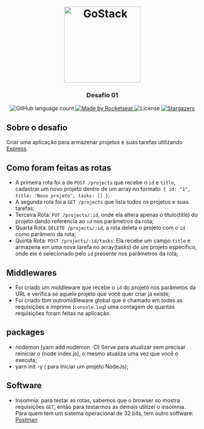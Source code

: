 <h1 align="center">
	<img alt="GoStack" src="https://rocketseat-cdn.s3-sa-east-1.amazonaws.com/bootcamp-header.png" width="200px" />
</h1>

<h3 align="center">
		Desafio 01
</h3>

<p align="center">
  <img alt="GitHub language count" src="https://img.shields.io/github/languages/count/rocketseat/bootcamp-gostack-desafio-01?color=%2304D361">

  <a href="https://rocketseat.com.br">
    <img alt="Made by Rocketseat" src="https://img.shields.io/badge/made%20by-Rocketseat-%2304D361">
  </a>

  <img alt="License" src="https://img.shields.io/badge/license-MIT-%2304D361">

  <a href="https://github.com/Rocketseat/bootcamp-gostack-desafio-01/stargazers">
    <img alt="Stargazers" src="https://img.shields.io/github/stars/rocketseat/bootcamp-gostack-desafio-01?style=social">
  </a>
</p>

## Sobre o desafio

Criar uma aplicação para armazenar projetos e suas tarefas utilizando [Express](https://expressjs.com/pt-br/).

## Como foram feitas as rotas

- A primeira rota foi a de `POST /projects` que recebe o `id` e `title`, cadastrar um novo projeto dentro de um array no formato: `{ id: "1", title: 'Novo projeto', tasks: [] }`;
- A segunda rota foi a `GET /projects` que lista todos os projetos e suas tarefas;
- Terceira Rota: `PUT /projects/:id`, onde ela altera apenas o título(title) do projeto dando referencia ao `id` nos parâmetros da rota;
- Quarta Rota: `DELETE /projects/:id`, a rota deleta o projeto com o `id` como parâmero da rota;
- Quinta Rota: `POST /projects/:id/tasks`: Ela recebe um campo `title` e armazena em uma nova tarefa no array(tasks) de um projeto específico, onde ele é selecionado pelo `id` presente nos parâmetros da rota;

## Middlewares

- Foi criado um middleware que recebe o `id` do projeto nos parâmetos da URL e verifica se aquele projeto que você quer criar já existe;
- Foi criado tbm outromidlleware global que é chamado em todas as requisições e imprime (`console.log`) uma contagem de quantas requisições foram feitas na aplicação.

## packages

- nodemon (yarn add nodemon -D) Serve para atualizar sem precisar reiniciar o (node index.js), o mesmo atualiza uma vez que você o executa;
- yarn init -y ( para iniciar um projeto NodeJs);

## Software

- Insomnia: para testar as rotas, sabemos que o browser so mostra requisições `GET`, então para testarmos as demais utilizei o insomnia. Para quem tem um sistema operacional de 32 bits, tem outro software: [Postman](https://www.getpostman.com/)

